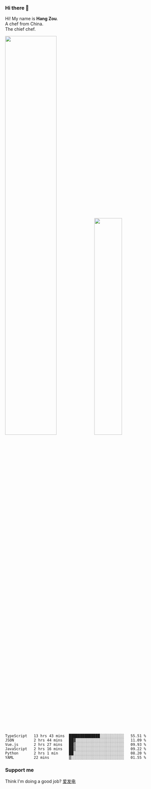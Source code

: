 ### Hi there 👋

Hi! My name is **Hang Zou**.  
A chef from China.  
The chief chef.

<img align="" width="57.5%" src="https://github-readme-stats.vercel.app/api?username=zouhangwithsweet&hide_title=true&hide_border=true&show_icons=true&include_all_commits=true&line_height=21" /><img align="" width="42.4%" src="https://github-readme-stats.vercel.app/api/top-langs/?username=zouhangwithsweet&hide_title=true&hide_border=true&layout=compact" />

<!--START_SECTION:waka-->

```text
TypeScript   13 hrs 43 mins  ██████████████░░░░░░░░░░░   55.51 %
JSON         2 hrs 44 mins   ██▓░░░░░░░░░░░░░░░░░░░░░░   11.09 %
Vue.js       2 hrs 27 mins   ██▒░░░░░░░░░░░░░░░░░░░░░░   09.93 %
JavaScript   2 hrs 16 mins   ██▒░░░░░░░░░░░░░░░░░░░░░░   09.22 %
Python       2 hrs 1 min     ██░░░░░░░░░░░░░░░░░░░░░░░   08.20 %
YAML         22 mins         ▒░░░░░░░░░░░░░░░░░░░░░░░░   01.55 %
```

<!--END_SECTION:waka-->

### Support me

Think I'm doing a good job? [爱发电](https://afdian.net/@zouhangsweet)
